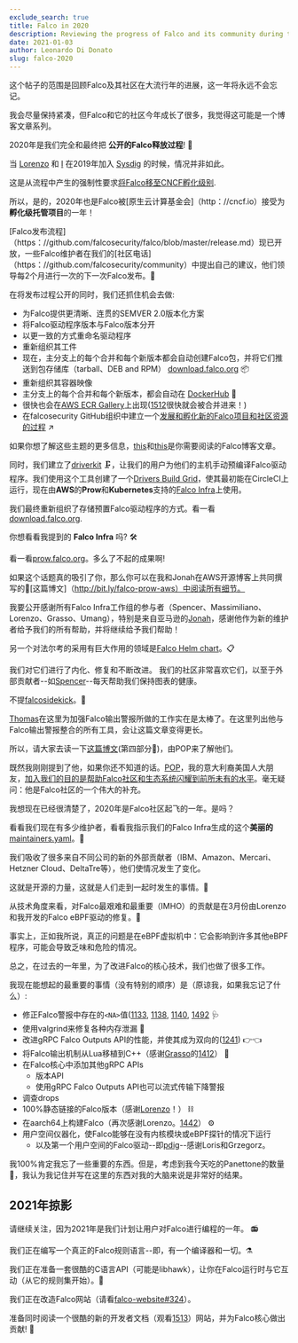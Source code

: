 ```yaml
---
exclude_search: true
title: Falco in 2020
description: Reviewing the progress of Falco and its community during the pandemic year
date: 2021-01-03
author: Leonardo Di Donato
slug: falco-2020
---
```


这个帖子的范围是回顾Falco及其社区在大流行年的进展，这一年将永远不会忘记。

我会尽量保持紧凑，但Falco和它的社区今年成长了很多，我觉得这可能是一个博客文章系列。

2020年是我们完全和最终把 **公开的Falco释放过程**! 📖

当 [Lorenzo](https://github.com/fntlnz) 和 [I](https://github.com/leodido) 在2019年加入 [Sysdig](https://sysdig.com) 的时候，情况并非如此。

这是从流程中产生的强制性要求[将Falco移至CNCF孵化级别](https://www.cncf.io/blog/2020/01/08/toc-votes-to-move-falco-into-cncf-incubator).

所以，是的，2020年也是Falco被[原生云计算基金会]（http：//cncf.io）接受为**孵化级托管项目**的一年！

[Falco发布流程]（https：//github.com/falcosecurity/falco/blob/master/release.md）现已开放，一些Falco维护者在我们的[社区电话]（https：//github.com/falcosecurity/community）中提出自己的建议，他们领导每2个月进行一次的下一次Falco发布。🔄

在将发布过程公开的同时，我们还抓住机会去做:

- 为Falco提供更清晰、连贯的SEMVER 2.0版本化方案
- 将Falco驱动程序版本与Falco版本分开
- 以更一致的方式重命名驱动程序
- 重新组织其工件
- 现在，主分支上的每个合并和每个新版本都会自动创建Falco包，并将它们推送到包存储库（tarball、DEB and RPM） [download.falco.org](https://download.falco.org/?prefix=packages) 📦
- 重新组织其容器映像
- 主分支上的每个合并和每个新版本，都会自动在 [DockerHub](https://hub.docker.com/u/falcosecurity) 🐳
- 很快也会在[AWS ECR Gallery](https://gallery.ecr.aws/falcosecurity/falco)上出现([1512](https://github.com/falcosecurity/falco/pull/1512)很快就会被合并进来！)
- 在falcosecurity GitHub组织中建立一个[发展和孵化新的Falco项目和社区资源的过程](https://github.com/falcosecurity/evolution) ↗

如果你想了解这些主题的更多信息，[this](https://falco.org/blog/falco-0-21-0)和[this](https://falco.org/blog/falco-0-23-0)是你需要阅读的Falco博客文章。

同时，我们建立了[driverkit](https://github.com/falcosecurity/driverkit) 🗜，让我们的用户为他们的主机手动预编译Falco驱动程序。我们使用这个工具创建了一个[Drivers Build Grid](https://github.com/falcosecurity/test-infra/tree/master/driverkit)，使其最初能在CircleCI上运行，现在由**AWS**的**Prow**和**Kubernetes**支持的[Falco Infra](https://github.com/falcosecurity/test-infra)上使用。

我们最终重新组织了存储预置Falco驱动程序的方式。看一看 [download.falco.org](https://download.falco.org).

你想看看我提到的 **Falco Infra** 吗? 🛠

看一看[prow.falco.org](https://prow.falco.org)。多么了不起的成果啊!

如果这个话题真的吸引了你，那么你可以在我和Jonah在AWS开源博客上共同撰写的🔗[这篇博文]（http://bit.ly/falco-prow-aws）中阅读所有细节。

我要公开感谢所有Falco Infra工作组的参与者（Spencer、Massimiliano、Lorenzo、Grasso、Umang），特别是来自亚马逊的[Jonah](https://github.com/jonahjon/)，感谢他作为新的维护者给予我们的所有帮助，并将继续给予我们帮助！

另一个对法尔考的采用有巨大作用的领域是[Falco Helm chart](https://github.com/falcosecurity/charts)。📋

我们对它们进行了内化、修复和不断改进。
我们的社区非常喜欢它们，以至于外部贡献者--如[Spencer](https://github.com/nibalizer)--每天帮助我们保持图表的健康。

不提[falcosidekick](https://github.com/falcosecurity/falcosidekick)。🔫

[Thomas](https://github.com/issif)在这里为加强Falco输出警报所做的工作实在是太棒了。在这里列出他与Falco输出警报整合的所有工具，会让这篇文章变得更长。

所以，请大家去读一下[这篇博文](https://www.cncf.io/blog/2020/08/17/falco-update-whats-new-in-falco-0-25)(第四部分🔗)，由POP来了解他们。

既然我刚刚提到了他，如果你还不知道的话。[POP](https://github.com/danpopsd)，我的意大利裔美国人大朋友，[加入我们的目的是帮助Falco社区和生态系统闪耀到前所未有的水平](https://www.cncf.io/blog/2020/12/14/join-pop-falco-org)。毫无疑问：他是Falco社区的一个伟大的补充。

我想现在已经很清楚了，2020年是Falco社区起飞的一年。是吗？

看看我们现在有多少维护者，看看我指示我们的Falco Infra生成的这个**美丽的**[maintainers.yaml](https://github.com/falcosecurity/.github/blob/master/maintainers.yaml)。👥

我们吸收了很多来自不同公司的新的外部贡献者（IBM、Amazon、Mercari、Hetzner Cloud、DeltaTre等），他们使情况发生了变化。

这就是开源的力量，这就是人们走到一起时发生的事情。🤗

从技术角度来看，对Falco最艰难和最重要（IMHO）的贡献是在3月份由Lorenzo和我开发的Falco eBPF驱动的修复。🔬

事实上，正如我所说，真正的问题是在eBPF虚拟机中：它会影响到许多其他eBPF程序，可能会导致乏味和危险的情况。

总之，在过去的一年里，为了改进Falco的核心技术，我们也做了很多工作。

我现在能想起的最重要的事情（没有特别的顺序）是（原谅我，如果我忘记了什么）:

- 修正Falco警报中存在的`<NA>`值([1133](https://github.com/falcosecurity/falco/pull/1133), [1138](https://github.com/falcosecurity/falco/pull/1138), [1140](https://github.com/falcosecurity/falco/pull/1140), [1492](https://github.com/falcosecurity/falco/pull/1492) 🩺
- 使用valgrind来修复各种内存泄漏 🔩
- 改进gRPC Falco Outputs API的性能，并使其成为双向的([1241](https://github.com/falcosecurity/falco/pull/1241)) 👉👈
- 将Falco输出机制从Lua移植到C++（感谢[Grasso](https://github.com/leogr)的[1412](https://github.com/falcosecurity/falco/pull/1412)） 🔧
- 在Falco核心中添加其他gRPC APIs
  - 版本API
  - 使用gRPC Falco Outputs API也可以流式传输下降警报
- 调查drops
- 100%静态链接的Falco版本（感谢[Lorenzo](https://github.com/fntlnz)！） ⛓
- 在aarch64上构建Falco（再次感谢Lorenzo。[1442](https://github.com/falcosecurity/falco/pull/1442)） ⚙
- 用户空间仪器化，使Falco能够在没有内核模块或eBPF探针的情况下运行
  - 以及第一个用户空间的Falco驱动--即[pdig](https://github.com/falcosecurity/pdig)--感谢Loris和Grzegorz。

我100%肯定我忘了一些重要的东西。但是，考虑到我今天吃的Panettone的数量🍞，我认为我记住并写在这里的东西对我的大脑来说是非常好的结果。

## 2021年掠影

请继续关注，因为2021年是我们计划让用户对Falco进行编程的一年。 📻

我们正在编写一个真正的Falco规则语言--即，有一个编译器和一切。⚗

我们正在准备一套很酷的C语言API（可能是libhawk），让你在Falco运行时与它互动（从它的规则集开始）。🧪

我们正在改造Falco网站（请看[falco-website#324](https://github.com/falcosecurity/falco-website/pull/324)）。

准备同时阅读一个很酷的新的开发者文档（观看[1513](https://github.com/falcosecurity/falco/pull/1513)）网站，并为Falco核心做出贡献! 📔
